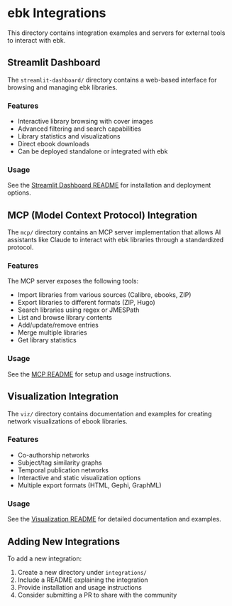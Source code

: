 # ebk Integrations

This directory contains integration examples and servers for external tools to interact with ebk.

## Streamlit Dashboard

The `streamlit-dashboard/` directory contains a web-based interface for browsing and managing ebk libraries.

### Features

- Interactive library browsing with cover images
- Advanced filtering and search capabilities
- Library statistics and visualizations
- Direct ebook downloads
- Can be deployed standalone or integrated with ebk

### Usage

See the [Streamlit Dashboard README](streamlit-dashboard/README.md) for installation and deployment options.

## MCP (Model Context Protocol) Integration

The `mcp/` directory contains an MCP server implementation that allows AI assistants like Claude to interact with ebk libraries through a standardized protocol.

### Features

The MCP server exposes the following tools:
- Import libraries from various sources (Calibre, ebooks, ZIP)
- Export libraries to different formats (ZIP, Hugo)
- Search libraries using regex or JMESPath
- List and browse library contents
- Add/update/remove entries
- Merge multiple libraries
- Get library statistics

### Usage

See the [MCP README](mcp/README.md) for setup and usage instructions.

## Visualization Integration

The `viz/` directory contains documentation and examples for creating network visualizations of ebook libraries.

### Features

- Co-authorship networks
- Subject/tag similarity graphs
- Temporal publication networks
- Interactive and static visualization options
- Multiple export formats (HTML, Gephi, GraphML)

### Usage

See the [Visualization README](viz/README.md) for detailed documentation and examples.

## Adding New Integrations

To add a new integration:

1. Create a new directory under `integrations/`
2. Include a README explaining the integration
3. Provide installation and usage instructions
4. Consider submitting a PR to share with the community